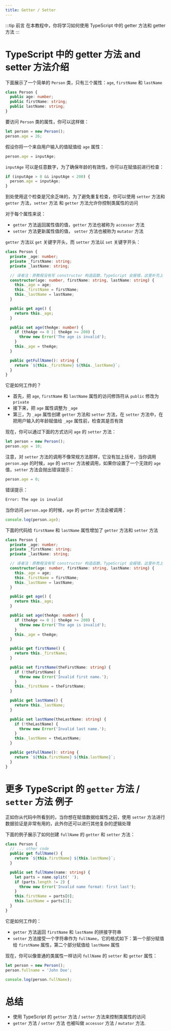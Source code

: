 ```yaml
---
title: Getter / Setter
---
```


:::tip 前言
在本教程中，你将学习如何使用 TypeScript 中的 getter 方法和 getter 方法
:::

# TypeScript 中的 getter 方法 and setter 方法介绍

下面展示了一个简单的 `Person` 类，只有三个属性：`age`, `firstName` 和 `lastName`

```ts
class Person {
  public age: number;
  public firstName: string;
  public lastName: string;
}
```

要访问 `Person` 类的属性，你可以这样做：

```ts
let person = new Person();
person.age = 26;
```

假设你将一个来自用户输入的值赋值给 `age` 属性：

```ts
person.age = inputAge;
```

`inputAge` 可以是任意数字，为了确保年龄的有效性，你可以在赋值前进行检查：

```ts
if (inputAge > 0 && inputAge < 200) {
  person.age = inputAge;
}
```

到处使用这个检查是冗余乏味的，为了避免重复检查，你可以使用 `setter` 方法和 `getter` 方法，`setter` 方法 和 `getter` 方法允许你控制类属性的访问

对于每个属性来说：

- `getter` 方法返回属性值的值，`getter` 方法也被称为 `accessor` 方法
- `setter` 方法更新属性值的值， `setter` 方法也被称为 `mutator` 方法

`getter` 方法以 `get` 关键字开头，而 `setter` 方法以 `set` 关键字开头：

```ts
class Person {
  private _age: number;
  private _firstName: string;
  private _lastName: string;

  // 译者注：原教程没有写 constructor 构造函数，TypeScript 会报错，这里补充上
  constructor(age: number, firstName: string, lastName: string) {
    this._age = age;
    this._firstName = firstName;
    this._lastName = lastName;
  }

  public get age() {
    return this._age;
  }

  public set age(theAge: number) {
    if (theAge <= 0 || theAge >= 200) {
      throw new Error('The age is invalid');
    }
    this._age = theAge;
  }

  public getFullName(): string {
    return `${this._firstName} ${this._lastName}`;
  }
}
```

它是如何工作的？

- 首先，把 `age`, `firstName` 和 `lastName` 属性的访问修饰符从 `public` 修改为 `private`
- 接下来，把 `age` 属性调整为 `_age`
- 第三，为 `_age` 属性创建 `getter` 方法和 `setter` 方法，在 `setter` 方法中，在把用户输入的年龄赋值给 `_age` 属性前，检查其是否有效

现在，你可以通过下面的方式访问 `age` 的 `setter` 方法：

```ts
let person = new Person();
person.age = 10;
```

注意，对 `setter` 方法的调用不像常规方法那样，它没有加上括号，当你调用 `person.age` 的时候，`age` 的 `setter` 方法被调用，如果你设置了一个无效的 `age` 值，`setter` 方法会抛出错误提示：

```ts
person.age = 0;
```

错误提示：

```sh
Error: The age is invalid
```

当你访问 `person.age` 的时候，`age` 的 `getter` 方法会被调用：

```ts
console.log(person.age);
```

下面的代码给 `firstName` 和 `lastName` 属性增加了 `getter` 方法和 `setter` 方法

```ts
class Person {
  private _age: number;
  private _firstName: string;
  private _lastName: string;

  // 译者注：原教程没有写 constructor 构造函数，TypeScript 会报错，这里补充上
  constructor(age: number, firstName: string, lastName: string) {
    this._age = age;
    this._firstName = firstName;
    this._lastName = lastName;
  }

  public get age() {
    return this._age;
  }

  public set age(theAge: number) {
    if (theAge <= 0 || theAge >= 200) {
      throw new Error('The age is invalid');
    }
    this._age = theAge;
  }

  public get firstName() {
    return this._firstName;
  }

  public set firstName(theFirstName: string) {
    if (!theFirstName) {
      throw new Error('Invalid first name.');
    }
    this._firstName = theFirstName;
  }

  public get lastName() {
    return this._lastName;
  }

  public set lastName(theLastName: string) {
    if (!theLastName) {
      throw new Error('Invalid last name.');
    }
    this._lastName = theLastName;
  }

  public getFullName(): string {
    return `${this.firstName} ${this.lastName}`;
  }
}
```

# 更多 TypeScript 的 `getter` 方法 / `setter` 方法 例子

正如你从代码中所看到的，当你想在赋值数据给属性之前，使用 `setter` 方法进行数据验证是非常有用的，此外你还可以进行其他复杂的逻辑处理

下面的例子展示了如何创建 `fullName` 的 `getter` 和 `setter` 方法：

```ts
class Person {
  // ... other code
  public get fullName() {
    return `${this.firstName} ${this.lastName}`;
  }

  public set fullName(name: string) {
    let parts = name.split(' ');
    if (parts.length != 2) {
      throw new Error('Invalid name format: first last');
    }
    this.firstName = parts[0];
    this.lastName = parts[1];
  }
}
```

它是如何工作的：

- `getter` 方法返回 `firstName` 和 `lastName` 的拼接字符串
- `setter` 方法接受一个字符串作为 `fullName`，它的格式如下：第一个部分赋值给 `firstName` 属性，第二个部分赋值给 `lastName` 属性

现在，你可以像普通的类属性一样访问 `fullName` 的 `setter` 和 `getter` 属性：

```ts
let person = new Person();
person.fullname = 'John Doe';

console.log(person.fullName);
```

# 总结

- 使用 TypeScript 的 `getter` 方法 / `setter` 方法来控制类属性的访问
- `getter` 方法 / `setter` 方法 也被叫做 `accessor` 方法 / `mutator` 方法.
